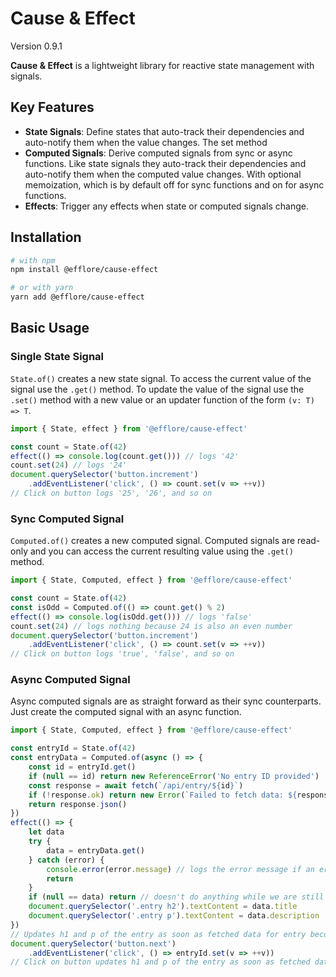 # Cause & Effect

Version 0.9.1

**Cause & Effect** is a lightweight library for reactive state management with signals.

## Key Features

* **State Signals**: Define states that auto-track their dependencies and auto-notify them when the value changes. The set method
* **Computed Signals**: Derive computed signals from sync or async functions. Like state signals they auto-track their dependencies and auto-notify them when the computed value changes. With optional memoization, which is by default off for sync functions and on for async functions.
* **Effects**: Trigger any effects when state or computed signals change.

## Installation

```bash
# with npm
npm install @efflore/cause-effect

# or with yarn
yarn add @efflore/cause-effect
```

## Basic Usage

### Single State Signal

`State.of()` creates a new state signal. To access the current value of the signal use the `.get()` method. To update the value of the signal use the `.set()` method with a new value or an updater function of the form `(v: T) => T`.

```js
import { State, effect } from '@efflore/cause-effect'

const count = State.of(42)
effect(() => console.log(count.get())) // logs '42'
count.set(24) // logs '24'
document.querySelector('button.increment')
    .addEventListener('click', () => count.set(v => ++v))
// Click on button logs '25', '26', and so on
```

### Sync Computed Signal

`Computed.of()` creates a new computed signal. Computed signals are read-only and you can access the current resulting value using the `.get()` method.

```js
import { State, Computed, effect } from '@efflore/cause-effect'

const count = State.of(42)
const isOdd = Computed.of(() => count.get() % 2)
effect(() => console.log(isOdd.get())) // logs 'false'
count.set(24) // logs nothing because 24 is also an even number
document.querySelector('button.increment')
    .addEventListener('click', () => count.set(v => ++v))
// Click on button logs 'true', 'false', and so on
```

### Async Computed Signal

Async computed signals are as straight forward as their sync counterparts. Just create the computed signal with an async function.

```js
import { State, Computed, effect } from '@efflore/cause-effect'

const entryId = State.of(42)
const entryData = Computed.of(async () => {
    const id = entryId.get()
    if (null == id) return new ReferenceError('No entry ID provided')
    const response = await fetch(`/api/entry/${id}`)
    if (!response.ok) return new Error(`Failed to fetch data: ${response.statusText}`)
    return response.json()
})
effect(() => {
    let data
    try {
        data = entryData.get()
    } catch (error) {
        console.error(error.message) // logs the error message if an error ocurred
        return
    }
    if (null == data) return // doesn't do anything while we are still waiting for the data
    document.querySelector('.entry h2').textContent = data.title
    document.querySelector('.entry p').textContent = data.description
})
// Updates h1 and p of the entry as soon as fetched data for entry becomes available
document.querySelector('button.next')
    .addEventListener('click', () => entryId.set(v => ++v))
// Click on button updates h1 and p of the entry as soon as fetched data for the next entry is loaded
```
